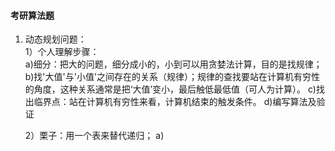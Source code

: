 #### 考研算法题

1. 动态规划问题：  
    1）个人理解步骤：   
    a)细分：把大的问题，细分成小的，小到可以用贪婪法计算，目的是找规律；
    b)找'大值'与'小值'之间存在的关系（规律）；规律的查找要站在计算机有穷性的角度，这种关系通常是把‘大值’变小，最后触低最低值（可人为计算）。
    c)找出临界点：站在计算机有穷性来看，计算机结束的触发条件。
    d)编写算法及验证

    2）栗子：用一个表来替代递归；
        a)
    
    
